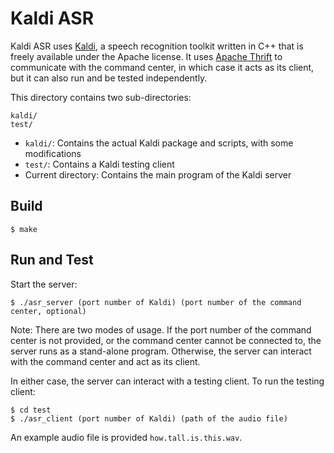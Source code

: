 # Kaldi ASR
Kaldi ASR uses [Kaldi](http://kaldi.sourceforge.net/), a speech recognition toolkit
written in C++ that is freely available under the Apache license. 
It uses [Apache Thrift](http://thrift.apache.org/) to communicate with the command center,
in which case it acts as its client,
but it can also run and be tested independently.

This directory contains two sub-directories:

```
kaldi/ 
test/
```

- `kaldi/`: Contains the actual Kaldi package and scripts, with some
  modifications
- `test/`: Contains a Kaldi testing client
- Current directory: Contains the main program of the Kaldi server

## Build

```
$ make
```

## Run and Test

Start the server:

```
$ ./asr_server (port number of Kaldi) (port number of the command center, optional)
```

Note: There are two modes of usage. 
If the port number of the command center is not provided,
or the command center cannot be connected to,
the server runs as a stand-alone program.
Otherwise, the server can interact with the command center
and act as its client.

In either case, the server can interact with a testing client.
To run the testing client:

```
$ cd test
$ ./asr_client (port number of Kaldi) (path of the audio file)
``` 

An example audio file is provided `how.tall.is.this.wav`.
